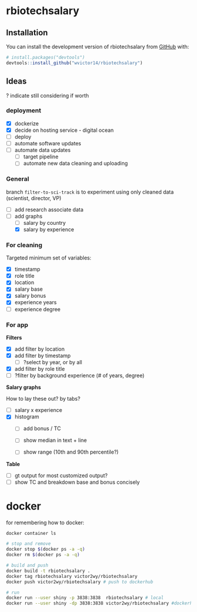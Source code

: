 # rbiotechsalary

<!-- badges: start -->

<!-- badges: end -->

## Installation

You can install the development version of rbiotechsalary from [GitHub](https://github.com/) with:

``` r
# install.packages("devtools")
devtools::install_github("wvictor14/rbiotechsalary")
```

## Ideas

? indicate still considering if worth

### deployment

- [x] dockerize
- [x] decide on hosting service - digital ocean
- [ ] deploy 
- [ ] automate software updates
- [ ] automate data updates
    - [ ] target pipeline
    - [ ] automate new data cleaning and uploading

### General

branch `filter-to-sci-track` is to experiment using only cleaned data (scientist, director, VP)

-   [ ] add research associate data
-   [ ] add graphs
    -   [ ] salary by country
    -   [x] salary by experience

### For cleaning

Targeted minimum set of variables:

-   [x] timestamp
-   [x] role title
-   [x] location
-   [x] salary base
-   [x] salary bonus
-   [x] experience years
-   [ ] experience degree

### For app

**Filters**

-   [x] add filter by location
-   [x] add filter by timestamp
    -   [ ] ?select by year, or by all
-   [x] add filter by role title
-   [ ] ?filter by background experience (\# of years, degree)

**Salary graphs**

How to lay these out? by tabs?

-   [ ] salary x experience
-   [x] histogram
    -   [ ] add bonus / TC

    -   [ ] show median in text + line

    -   [ ] show range (10th and 90th percentile?)

**Table**

-   [ ] gt output for most customized output?
-   [ ] show TC and breakdown base and bonus concisely

# docker

for remembering how to docker:

```bash
docker container ls

# stop and remove
docker stop $(docker ps -a -q)
docker rm $(docker ps -a -q)

# build and push
docker build -t rbiotechsalary .
docker tag rbiotechsalary victor2wy/rbiotechsalary
docker push victor2wy/rbiotechsalary # push to dockerhub

# run
docker run --user shiny -p 3838:3838  rbiotechsalary # local
docker run --user shiny -dp 3838:3838 victor2wy/rbiotechsalary #dockerhub
```
